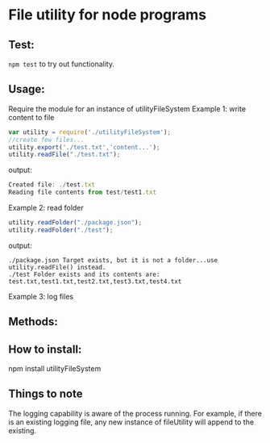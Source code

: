 # File utility for node programs

## Test:
`npm test` to try out functionality.

## Usage:
Require the module for an instance of utilityFileSystem
Example 1: write content to file
```js
var utility = require('./utilityFileSystem');
//create few files...
utility.export('./test.txt','content...');
utility.readFile("./test.txt");
```
output:
```js
Created file: ./test.txt
Reading file contents from test/test1.txt
```

Example 2: read folder
```js
utility.readFolder("./package.json");
utility.readFolder("./test");
```
output:
```JS
./package.json Target exists, but it is not a folder...use utility.readFile() instead.
./test Folder exists and its contents are: test.txt,test1.txt,test2.txt,test3.txt,test4.txt
```

Example 3: log files
## Methods:

## How to install:
npm install utilityFileSystem

## Things to note
The logging capability is aware of the process running. For example, if there is an existing logging file, any new instance of fileUtility will append to the existing.